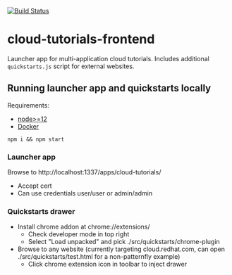 [![Build Status](https://travis-ci.com/cloudmosaic/cloud-tutorials-frontend?branch=master)](https://travis-ci.org/cloudmosaic/cloud-tutorials-frontend)

# cloud-tutorials-frontend
Launcher app for multi-application cloud tutorials. Includes additional `quickstarts.js` script for external websites.

## Running launcher app and quickstarts locally
Requirements:
  - [node>=12](https://nodejs.org/en/download/)
  - [Docker](https://docs.docker.com/get-docker/)

`npm i && npm start`

### Launcher app
Browse to http://localhost:1337/apps/cloud-tutorials/
  - Accept cert
  - Can use credentials user/user or admin/admin

### Quickstarts drawer
- Install chrome addon at chrome://extensions/
  - Check developer mode in top right
  - Select "Load unpacked" and pick ./src/quickstarts/chrome-plugin
- Browse to any website (currently targeting cloud.redhat.com, can open ./src/quickstarts/test.html for a non-patternfly example)
  - Click chrome extension icon in toolbar to inject drawer

